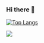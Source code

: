 ### Hi there 👋

[![Top Langs](https://github-readme-stats.vercel.app/api/top-langs/?username=lwendii&layout=compact)](https://github.com/anuraghazra/github-readme-stats)

![](https://komarev.com/ghpvc/?username=lwendii&color=yellow&style=for-the-badge)

<!--
**lwendii/lwendii** is a ✨ _special_ ✨ repository because its `README.md` (this file) appears on your GitHub profile.

Here are some ideas to get you started:

- 🔭 I’m currently working on ...
- 🌱 I’m currently learning ...
- 👯 I’m looking to collaborate on ...
- 🤔 I’m looking for help with ...
- 💬 Ask me about ...
- 📫 How to reach me: ...
- 😄 Pronouns: ...
- ⚡ Fun fact: ...
-->
